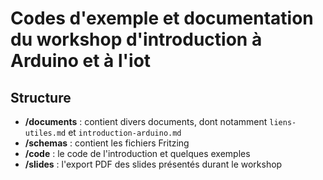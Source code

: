 # Codes d'exemple et documentation du workshop d'introduction à Arduino et à l'iot

## Structure

- **/documents** : contient divers documents, dont notamment  `liens-utiles.md` et `introduction-arduino.md`
- **/schemas** : contient les fichiers Fritzing
- **/code** : le code de l'introduction et quelques exemples
- **/slides** : l'export PDF des slides présentés durant le workshop